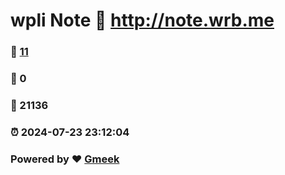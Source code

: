 # wpli Note :link: http://note.wrb.me 
### :page_facing_up: [11](http://note.wrb.me/tag.html) 
### :speech_balloon: 0 
### :hibiscus: 21136 
### :alarm_clock: 2024-07-23 23:12:04 
### Powered by :heart: [Gmeek](https://github.com/Meekdai/Gmeek)
